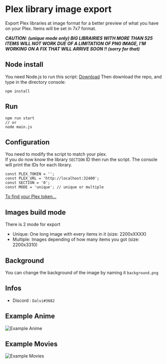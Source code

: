 # Plex library image export
Export Plex libraries at image format for a better preview of what you have on your Plex.
Items will be set in 7x7 format.

***CAUTION: (unique mode only) BIG LIBRAIRIES WITH MORE THAN 525 ITEMS WILL NOT WORK DUE OF A LIMITATION OF PNG IMAGE, I'M WORKING ON A FIX THAT WILL ARRIVE SOON !! (sorry for that)***

## Node install
You need Node.js to run this script: [Download](https://nodejs.org/en/download/)
Then download the repo,
and type in the directory console:
```
npm install
```

## Run
```
npm run start
// or
node main.js
```

## Configuration
You need to modify the script to match your plex.  
If you do now know the library `SECTION` ID then run the script. The console will print the IDs for each library.
```
const PLEX_TOKEN = '';
const PLEX_URL = 'http://localhost:32400';
const SECTION = '0';
const MODE = 'unique'; // unique or multiple
```
[To find your Plex token...](https://support.plex.tv/articles/204059436-finding-an-authentication-token-x-plex-token/)

## Images build mode
There is 2 mode for export
- Unique: One long image with every items in it (size: 2200xXXXX)
- Multiple: Images depending of how many items you got (size: 2200x3310)

## Background
You can change the background of the image by naming it `background.png`

## Infos
- Discord : `Dalvi#3682`

## Example Anime
![Example Anime](https://i.imgur.com/zFthiLW.jpg)

## Example Movies
![Example Movies](https://i.imgur.com/hEk9YZQ.jpg)

